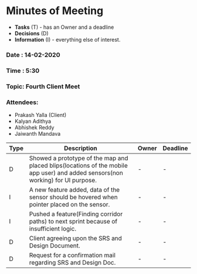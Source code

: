 # Minutes of Meeting

* **Tasks** (T) - has an Owner and a deadline
* **Decisions** (D)
* **Information** (I) - everything else of interest.
 
### Date : 14-02-2020
### Time : 5:30
### Topic: Fourth Client Meet
### Attendees: 
* Prakash Yalla (Client)
* Kalyan Adithya
* Abhishek Reddy
* Jaiwanth Mandava 

Type | Description | Owner | Deadline
---- | ---- | ---- | ----
D |Showed a prototype of the map and placed blips(locations of the mobile app user) and added sensors(non working) for UI purpose.| - | -
I |A new feature added, data of the sensor should be hovered when pointer placed on the sensor. | - | -
I |Pushed a feature(Finding corridor paths) to next sprint because of insufficient logic.| - | -
D |Client agreeing upon the SRS and Design Document.| - | -
D |Request for a confirmation mail regarding SRS and Design Doc.| - | -

